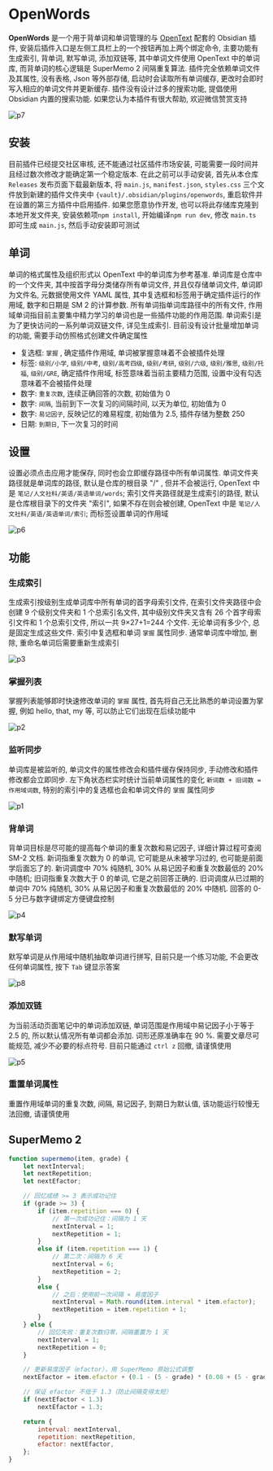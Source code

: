 # OpenWords

**OpenWords** 是一个用于背单词和单词管理的与 [OpenText](https://opentext.net.cn) 配套的 Obsidian 插件, 安装后插件入口是左侧工具栏上的一个按钮再加上两个绑定命令, 主要功能有生成索引, 背单词, 默写单词, 添加双链等, 其中单词文件使用 OpenText 中的单词库, 而背单词的核心逻辑是 SuperMemo 2 间隔重复算法. 插件完全依赖单词文件及其属性, 没有表格, Json 等外部存储, 启动时会读取所有单词缓存, 更改时会即时写入相应的单词文件并更新缓存. 插件没有设计过多的搜索功能, 提倡使用 Obsidian 内置的搜索功能. 如果您认为本插件有很大帮助, 欢迎微信赞赏支持

![p7](README/p7.png)

## 安装

目前插件已经提交社区审核, 还不能通过社区插件市场安装, 可能需要一段时间并且经过数次修改才能确定第一个稳定版本. 在此之前可以手动安装, 首先从本仓库 `Releases` 发布页面下载最新版本, 将 `main.js`, `manifest.json`, `styles.css` 三个文件放到新建的插件文件夹中 `{vault}/.obsidian/plugins/openwords`, 重启软件并在设置的第三方插件中启用插件. 如果您愿意协作开发, 也可以将此存储库克隆到本地开发文件夹, 安装依赖项`npm install`, 开始编译`npm run dev`, 修改 `main.ts` 即可生成 `main.js`, 然后手动安装即可测试

## 单词

单词的格式属性及组织形式以 OpenText 中的单词库为参考基准. 单词库是仓库中的一个文件夹, 其中按首字母分类储存所有单词文件, 并且仅存储单词文件, 单词即为文件名, 元数据使用文件 YAML 属性, 其中复选框和标签用于确定插件运行的作用域, 数字和日期是 SM 2 的计算参数. 所有单词指单词库路径中的所有文件, 作用域单词指目前主要集中精力学习的单词也是一些插件功能的作用范围. 单词索引是为了更快访问的一系列单词双链文件, 详见生成索引. 目前没有设计批量增加单词的功能, 需要手动仿照格式创建文件确定属性
- 复选框: `掌握` , 确定插件作用域, 单词被掌握意味着不会被插件处理
- 标签: `级别/小学`, `级别/中考`, `级别/高考四级`, `级别/考研`, `级别/六级`, `级别/雅思`, `级别/托福`, `级别/GRE`, 确定插件作用域, 标签意味着当前主要精力范围, 设置中没有勾选意味着不会被插件处理
- 数字: `重复次数`, 连续正确回答的次数, 初始值为 0
- 数字: `间隔`, 当前到下一次复习的间隔时间, 以天为单位, 初始值为 0
- 数字: `易记因子`, 反映记忆的难易程度, 初始值为 2.5, 插件存储为整数 250
- 日期: `到期日`, 下一次复习的时间

## 设置

设置必须点击应用才能保存, 同时也会立即缓存路径中所有单词属性. 单词文件夹路径就是单词库的路径, 默认是仓库的根目录 "/" , 但并不会被运行, OpenText 中是 `笔记/人文社科/英语/英语单词/words`; 索引文件夹路径就是生成索引的路径, 默认是仓库根目录下的文件夹 "索引", 如果不存在则会被创建, OpenText 中是 `笔记/人文社科/英语/英语单词/索引`; 而标签设置单词的作用域 

![p6](README/p6.png)

## 功能

### 生成索引
 
生成索引按级别生成单词库中所有单词的首字母索引文件, 在索引文件夹路径中会创建 9 个级别文件夹和 1 个总索引名文件, 其中级别文件夹又含有 26 个首字母索引文件和 1 个总索引文件, 所以一共 9×27+1=244 个文件. 无论单词有多少个, 总是固定生成这些文件. 索引中复选框和单词 `掌握` 属性同步. 通常单词库中增加, 删除, 重命名单词后需要重新生成索引

![p3](README/p3.gif)

### 掌握列表

掌握列表能够即时快速修改单词的 `掌握` 属性, 首先将自己无比熟悉的单词设置为掌握, 例如 hello, that, my 等, 可以防止它们出现在后续功能中

![p2](README/p2.gif)

### 监听同步

单词库是被监听的, 单词文件的属性修改会和插件缓存保持同步, 手动修改和插件修改都会立即同步. 左下角状态栏实时统计当前单词属性的变化 `新词数 + 旧词数 = 作用域词数`, 特别的索引中的复选框也会和单词文件的 `掌握` 属性同步

![p1](README/p1.gif)

### 背单词

背单词目标是尽可能的提高每个单词的重复次数和易记因子, 详细计算过程可查阅 SM-2 文档. 新词指重复次数为 0 的单词, 它可能是从未被学习过的, 也可能是前面学后面忘了的. 新词调度中 70% 纯随机, 30% 从易记因子和重复次数最低的 20% 中随机;  旧词指重复次数大于 0 的单词, 它是之前回答正确的. 旧词调度从已过期的单词中 70% 纯随机, 30% 从易记因子和重复次数最低的 20% 中随机. 回答的 0-5 分已与数字键绑定方便键盘控制

![p4](README/p4.gif)

### 默写单词

默写单词是从作用域中随机抽取单词进行拼写, 目前只是一个练习功能, 不会更改任何单词属性, 按下 `Tab` 键显示答案

![p8](README/p8.gif)

### 添加双链

为当前活动页面笔记中的单词添加双链, 单词范围是作用域中易记因子小于等于 2.5 的, 所以默认情况所有单词都会添加. 词形还原准确率在 90 %. 需要文章尽可能规范, 减少不必要的标点符号. 目前只能通过 `ctrl z` 回撤, 请谨慎使用

![p5](README/p5.gif)

### 重置单词属性

重置作用域单词的重复次数, 间隔, 易记因子, 到期日为默认值, 该功能运行较慢无法回撤, 请谨慎使用

## SuperMemo 2

```js
function supermemo(item, grade) {
    let nextInterval;
    let nextRepetition;
    let nextEfactor;

    // 回忆成绩 >= 3 表示成功记住
    if (grade >= 3) {
        if (item.repetition === 0) {
            // 第一次成功记住：间隔为 1 天
            nextInterval = 1;
            nextRepetition = 1;
        }
        else if (item.repetition === 1) {
            // 第二次：间隔为 6 天
            nextInterval = 6;
            nextRepetition = 2;
        }
        else {
            // 之后：使用前一次间隔 × 易度因子
            nextInterval = Math.round(item.interval * item.efactor);
            nextRepetition = item.repetition + 1;
        }
    } else {
        // 回忆失败：重复次数归零，间隔重置为 1 天
        nextInterval = 1;
        nextRepetition = 0;
    }

    // 更新易度因子（efactor），用 SuperMemo 原始公式调整
    nextEfactor = item.efactor + (0.1 - (5 - grade) * (0.08 + (5 - grade) * 0.02));

    // 保证 efactor 不低于 1.3（防止间隔变得太短）
    if (nextEfactor < 1.3)
        nextEfactor = 1.3;

    return {
        interval: nextInterval,
        repetition: nextRepetition,
        efactor: nextEfactor,
    };
}

```
